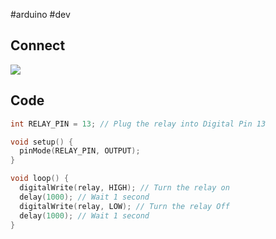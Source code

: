 #arduino #dev 

## Connect
![](Pasted%20image%2020230911224213.png)

## Code
```c++
int RELAY_PIN = 13; // Plug the relay into Digital Pin 13

void setup() {
  pinMode(RELAY_PIN, OUTPUT);
}

void loop() {
  digitalWrite(relay, HIGH); // Turn the relay on
  delay(1000); // Wait 1 second
  digitalWrite(relay, LOW); // Turn the relay Off
  delay(1000); // Wait 1 second
}
```